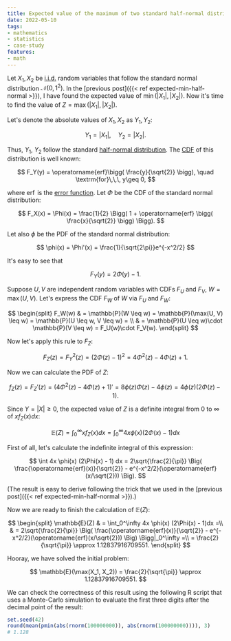 ```yaml
---
title: Expected value of the maximum of two standard half-normal distributions
date: 2022-05-10
tags:
- mathematics
- statistics
- case-study
features:
- math
---
```


Let $X_1, X_2$ be [i.i.d.](https://en.wikipedia.org/wiki/Independent_and_identically_distributed_random_variables)
  random variables that follow the standard normal distribution $\mathcal{N}(0,1^2)$.
In the [previous post]({{< ref expected-min-half-normal >}}),
  I have found the expected value of $\min(|X_1|, |X_2|)$.
Now it's time to find the value of $Z = \max(|X_1|, |X_2|)$.

<!--more-->

Let's denote the absolute values of $X_1, X_2$ as $Y_1, Y_2$:

$$
Y_1=|X_1|, \quad Y_2=|X_2|.
$$

Thus, $Y_1$, $Y_2$ follow
  the standard [half-normal distribution](https://en.wikipedia.org/wiki/Half-normal_distribution).
The [CDF](https://en.wikipedia.org/wiki/Cumulative_distribution_function) of this distribution is well known:

$$
F_Y(y) = \operatorname{erf}\bigg( \frac{y}{\sqrt{2}} \bigg), \quad \textrm{for}\,\,\, y\geq 0,
$$

where $\operatorname{erf}$ is the [error function](https://en.wikipedia.org/wiki/Error_function).
Let $\Phi$ be the CDF of the standard normal distribution:

$$
F_X(x) = \Phi(x) = \frac{1}{2} \Bigg( 1 + \operatorname{erf} \bigg( \frac{x}{\sqrt{2}} \bigg) \Bigg).
$$

Let also $\phi$ be the PDF of the standard normal distribution:

$$
\phi(x) = \Phi'(x) = \frac{1}{\sqrt{2\pi}}e^{-x^2/2}
$$

It's easy to see that

$$
F_Y(y) = 2\Phi(y)-1.
$$

Suppose $U, V$ are independent random variables with CDFs $F_U$ and $F_V$, $W = \max(U,V)$.
Let's express the CDF $F_W$ of $W$ via $F_U$ and $F_W$:

$$
\begin{split}
F_W(w) & =
  \mathbb{P}(W \leq w) =
  \mathbb{P}(\max(U, V) \leq w) =
  \mathbb{P}(U \leq w, V \leq w) = \\
  & = \mathbb{P}(U \leq w)\cdot \mathbb{P}(V \leq w) =
  F_U(w)\cdot F_V(w).
\end{split}
$$

Now let's apply this rule to $F_Z$:

$$
F_Z(z) = F_Y^2(z) = (2\Phi(z)-1)^2 = 4\Phi^2(z) - 4\Phi(z) + 1.
$$

Now we can calculate the PDF of $Z$:

$$
f_Z(z) = F_Z'(z) = (4\Phi^2(z) - 4\Phi(z) + 1)' = 8\phi(z)\Phi(z) - 4\phi(z) = 4\phi(z) (2\Phi(z) - 1).
$$

Since $Y = |X|\geq 0$, the expected value of $Z$ is a definite integral from $0$ to $\infty$ of $xf_Z(x)dx$:

$$
\mathbb{E}(Z) =
  \int_0^\infty xf_Z(x)dx = 
  \int_0^\infty 4x \phi(x) (2\Phi(x) - 1) dx
$$

First of all, let's calculate the indefinite integral of this expression:

$$
\int 4x \phi(x) (2\Phi(x) - 1) dx =
  2\sqrt{\frac{2}{\pi}} \Big( \frac{\operatorname{erf}(x)}{\sqrt{2}} - e^{-x^2/2}(\operatorname{erf}(x/\sqrt{2})) \Big).
$$

(The result is easy to derive following the trick
  that we used in the [previous post]({{< ref expected-min-half-normal >}}).)

Now we are ready to finish the calculation of $\mathbb{E}(Z)$:

$$
\begin{split}
\mathbb{E}(Z) & = \int_0^\infty 4x \phi(x) (2\Phi(x) - 1)dx =\\
  & = 2\sqrt{\frac{2}{\pi}} \Big( \frac{\operatorname{erf}(x)}{\sqrt{2}} - e^{-x^2/2}(\operatorname{erf}(x/\sqrt{2})) \Big) \Bigg|_0^\infty =\\
  = \frac{2}{\sqrt{\pi}} \approx 1.12837916709551.
\end{split}
$$

Hooray, we have solved the initial problem:

$$
\mathbb{E}(\max(X_1, X_2)) = \frac{2}{\sqrt{\pi}} \approx 1.12837916709551.
$$

We can check the correctness of this result using the following R script
  that uses a Monte-Carlo simulation to evaluate the first three digits after the decimal point of the result:

```r
set.seed(42)
round(mean(pmin(abs(rnorm(100000000)), abs(rnorm(100000000)))), 3)
# 1.128
```
